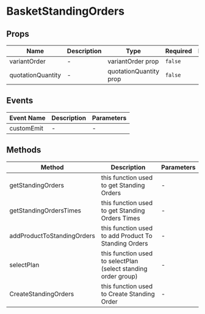 # BasketStandingOrders

## Props

<!-- @vuese:BasketStandingOrders:props:start -->
|Name|Description|Type|Required|Default|
|---|---|---|---|---|
|variantOrder|-|variantOrder prop|`false`|-|
|quotationQuantity|-|quotationQuantity prop|`false`|-|

<!-- @vuese:BasketStandingOrders:props:end -->


## Events

<!-- @vuese:BasketStandingOrders:events:start -->
|Event Name|Description|Parameters|
|---|---|---|
|customEmit|-|-|

<!-- @vuese:BasketStandingOrders:events:end -->


## Methods

<!-- @vuese:BasketStandingOrders:methods:start -->
|Method|Description|Parameters|
|---|---|---|
|getStandingOrders|this function used to get Standing Orders|-|
|getStandingOrdersTimes|this function used to get Standing Orders Times|-|
|addProductToStandingOrders|this function used to add Product To Standing Orders|-|
|selectPlan|this function used to selectPlan (select standing order group)|-|
|CreateStandingOrders|this function used to Create Standing Order|-|

<!-- @vuese:BasketStandingOrders:methods:end -->


